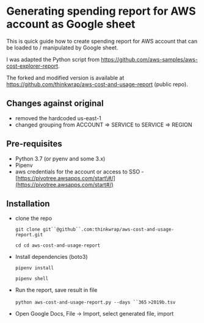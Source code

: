 # Generating spending report for AWS account as Google sheet

This is quick guide how to create spending report for AWS account that can be loaded to / manipulated by Google sheet.

I was adapted the Python script from <https://github.com/aws-samples/aws-cost-explorer-report>.

The forked and modified version is available at <https://github.com/thinkwrap/aws-cost-and-usage-report> (public repo).

## Changes against original

* removed the hardcoded us-east-1
* changed grouping from ACCOUNT =\> SERVICE to SERVICE =\> REGION

## Pre-requisites

* Python 3.7 (or pyenv and some 3.x)
* Pipenv
* aws credentials for the account or access to SSO - [https://pivotree.awsapps.com/start\#/](https://pivotree.awsapps.com/start#/)

## Installation

* clone the repo 

  `git clone git``@github``.com:thinkwrap/aws-cost-and-usage-report.git`

  `cd cd aws-cost-and-usage-report`
* Install dependencies (boto3)

  `pipenv install`

  `pipenv shell`
* Run the report, save result in file

  `python aws-cost-and-usage-report.py --days ``365` `>2019b.tsv`
* Open Google Docs, File → Import, select generated file, import